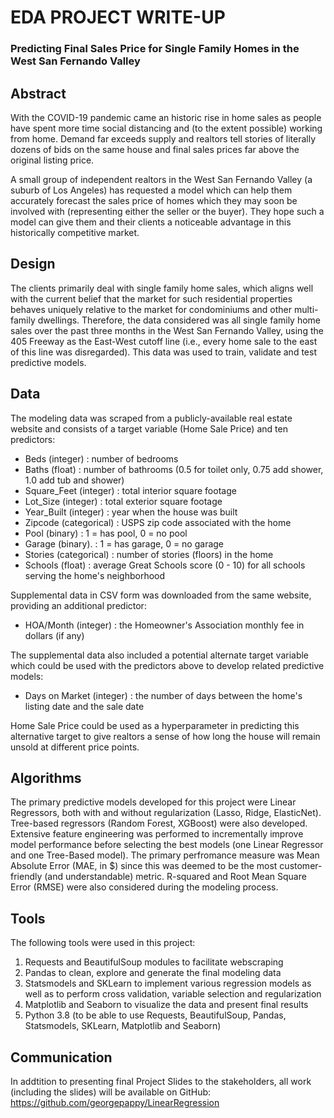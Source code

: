 # EDA PROJECT WRITE-UP

### Predicting Final Sales Price for Single Family Homes in the West San Fernando Valley

## Abstract

With the COVID-19 pandemic came an historic rise in home sales as people have spent more time social distancing and (to the extent possible) working from home. Demand far exceeds supply and realtors tell stories of literally dozens of bids on the same house and final sales prices far above the original listing price.

A small group of independent realtors in the West San Fernando Valley (a suburb of Los Angeles) has requested a model which can help them accurately forecast the sales price of homes which they may soon be involved with (representing either the seller or the buyer). They hope such a model can give them and their clients a noticeable advantage in this historically competitive market.

## Design

The clients primarily deal with single family home sales, which aligns well with the current belief that the market for such residential properties behaves uniquely relative to the market for condominiums and other multi-family dwellings. Therefore, the data considered was all single family home sales over the past three months in the West San Fernando Valley, using the 405 Freeway as the East-West cutoff line (i.e., every home sale to the east of this line was disregarded). This data was used to train, validate and test predictive models.

## Data

The modeling data was scraped from a publicly-available real estate website and consists of a target variable (Home Sale Price) and ten predictors:

- Beds (integer) 			: number of bedrooms
- Baths (float)                : number of bathrooms (0.5 for toilet only, 0.75 add shower, 1.0 add tub and shower)
- Square_Feet (integer) : total interior square footage
- Lot_Size (integer)       : total exterior square footage
- Year_Built (integer)     : year when the house was built
- Zipcode (categorical) : USPS zip code associated with the home
- Pool (binary)               : 1 = has pool, 0 = no pool
- Garage (binary).         : 1 = has garage, 0 = no garage
- Stories (categorical)   : number of stories (floors) in the home
- Schools (float)            : average Great Schools score (0 - 10) for all schools serving the home's neighborhood

Supplemental data in CSV form was downloaded from the same website, providing an additional predictor:

- HOA/Month (integer)       : the Homeowner's Association monthly fee in dollars (if any)

The supplemental data also included a potential alternate target variable which could be used with the predictors above to develop related predictive models:

- Days on Market (integer) : the number of days between the home's listing date and the sale date

Home Sale Price could be used as a hyperparameter in predicting this alternative target to give realtors a sense of how long the house will remain unsold at different price points. 

## Algorithms

The primary predictive models developed for this project were Linear Regressors, both with and without regularization (Lasso, Ridge, ElasticNet). Tree-based regressors (Random Forest, XGBoost) were also developed. Extensive feature engineering was performed to incrementally improve model performance before selecting the best models (one Linear Regressor and one Tree-Based model). The primary perfromance measure was Mean Absolute Error (MAE, in $) since this was deemed to be the most customer-friendly (and understandable) metric. R-squared and Root Mean Square Error (RMSE) were also considered during the modeling process.

## Tools 

The following tools were used in this project:

1. Requests and BeautifulSoup modules to facilitate webscraping
2. Pandas to clean, explore and generate the final modeling data
3. Statsmodels and SKLearn to implement various regression models as well as to perform cross validation, variable selection and regularization
4. Matplotlib and Seaborn to visualize the data and present final results
5. Python 3.8 (to be able to use Requests, BeautifulSoup, Pandas, Statsmodels, SKLearn, Matplotlib and Seaborn)

## Communication

In addtition to presenting final Project Slides to the stakeholders, all work (including the slides) will be available on GitHub: https://github.com/georgepappy/LinearRegression

